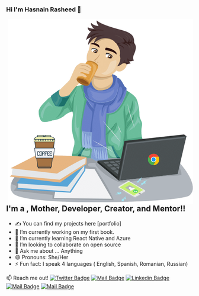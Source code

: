 ### Hi I'm Hasnain Rasheed 👋

<img align="right" alt="GIF" src="https://github.com/HrHasnai/HrHasnai/blob/main/hrhasnai2.png?raw=true" width="500" height="500" />

## I'm a , Mother, Developer, Creator, and Mentor!!
- ✍ You can find my projects here [portfolio]
- 🔭 I’m currently working on my first book.
- 🌱 I’m currently learning React Native and Azure
- 👯 I’m looking to collaborate on open source
- 💬 Ask me about ... Anything
- 😄 Pronouns: She/Her
- ⚡ Fun fact: I speak 4 languages ( English, Spanish, Romanian, Russian)


:mailbox: Reach me out!
[![Twitter Badge](https://img.shields.io/badge/-@hrhasnai-1ca0f1?style=flat&labelColor=1ca0f1&logo=twitter&logoColor=white&link=https://twitter.com/hrhasnai)](https://twitter.com/hrhasnai) [![Mail Badge](https://img.shields.io/badge/-hrhasnai-e74c3c?style=flat&labelColor=e74c3c&logo=youtube&logoColor=white)](https://youtube.com/hrhasnai) [![Linkedin Badge](https://img.shields.io/badge/-hrhasnai-0e76a8?style=flat&labelColor=0e76a8&logo=linkedin&logoColor=white)](https://www.linkedin.com/in/hrhasnai/) [![Mail Badge](https://img.shields.io/badge/-@hrhasnai-e84393?style=flat&labelColor=e84393&logo=instagram&logoColor=white)](https://instagram.com/hrhasnai) [![Mail Badge](https://img.shields.io/badge/-hrhasnai-c0392b?style=flat&labelColor=c0392b&logo=gmail&logoColor=white)](mailto:hasnainhasni911@gmail.com)
